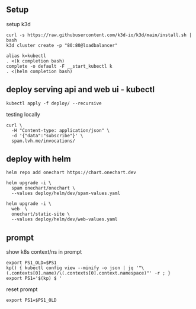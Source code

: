 ## Setup

setup k3d
```
curl -s https://raw.githubusercontent.com/k3d-io/k3d/main/install.sh | bash
k3d cluster create -p "80:80@loadbalancer"
```


```
alias k=kubectl
. <(k completion bash)
complete -o default -F __start_kubectl k
. <(helm completion bash)
```


## deploy serving api and web ui - kubectl

```
kubectl apply -f deploy/ --recursive
```

testing locally
```
curl \
  -H "Content-type: application/json" \
  -d '{"data":"subscribe"}' \
  spam.lvh.me/invocations/ 
```

## deploy with helm

```
helm repo add onechart https://chart.onechart.dev

helm upgrade -i \
  spam onechart/onechart \
  --values deploy/helm/dev/spam-values.yaml 

helm upgrade -i \
  web  \
  onechart/static-site \
  --values deploy/helm/dev/web-values.yaml
```

## prompt

show k8s context/ns in prompt
```
export PS1_OLD=$PS1
kp() { kubectl config view --minify -o json | jq '"\(.contexts[0].name)/\(.contexts[0].context.namespace)"' -r ; }
export PS1='$(kp) $ '
```

reset prompt
```
export PS1=$PS1_OLD
```